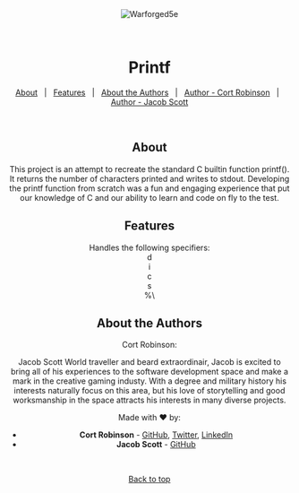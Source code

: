 <div align="center" id="top"> 
  <img src="https://www.computerhope.com/cdn/linux/printf.gif" alt="Warforged5e" />

  &#xa0;

<h1 align="center">Printf</h1>

<p align="center">
  <a href="#about">About</a> &#xa0; | &#xa0; 
  <a href="#features">Features</a> &#xa0; | &#xa0;
  <a href="#about-the-authors">About the Authors</a> &#xa0; | &#xa0;
  <a href="https://github.com/cort-robinson" target="_blank">Author - Cort Robinson</a> &#xa0; | &#xa0;
  <a href="https://github.com/jhs1790" target="_blank">Author - Jacob Scott</a>
</p>

<br>

## About ##

This project is an attempt to recreate the standard C builtin function printf(). It returns the number of characters printed and writes to stdout. Developing the printf function from scratch was a fun and engaging experience that put our knowledge of C and our ability to learn and code on fly to the test.

## Features ##

Handles the following specifiers:\
d\
i\
c\
s\
%\

## About the Authors ##

Cort Robinson:
  
Jacob Scott
  World traveller and beard extraordinair, Jacob is excited to bring all of his experiences to the software development space and make a mark in the creative gaming industy. With a degree and military history his interests naturally focus on this area, but his love of storytelling and good worksmanship in the space attracts his interests in many diverse projects. 


Made with :heart: by:
  * **Cort Robinson** - [GitHub](https://github.com/cort-robinson), [Twitter](https://twitter.com/cort_robinson), [LinkedIn](https://www.linkedin.com/in/cort-robinson-4201b41a9/)
  * **Jacob Scott** - [GitHub](https://github.com/jhs1790)

&#xa0;

<a href="#top">Back to top</a>
